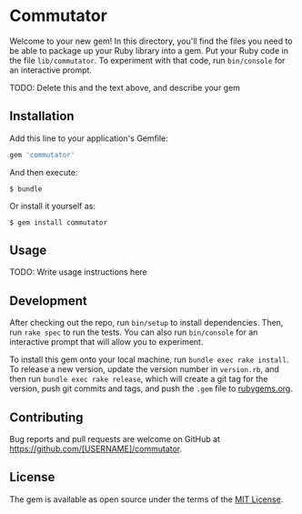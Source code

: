 # Commutator

Welcome to your new gem! In this directory, you'll find the files you need to be able to package up your Ruby library into a gem. Put your Ruby code in the file `lib/commutator`. To experiment with that code, run `bin/console` for an interactive prompt.

TODO: Delete this and the text above, and describe your gem

## Installation

Add this line to your application's Gemfile:

```ruby
gem 'commutator'
```

And then execute:

    $ bundle

Or install it yourself as:

    $ gem install commutator

## Usage

TODO: Write usage instructions here

## Development

After checking out the repo, run `bin/setup` to install dependencies. Then, run `rake spec` to run the tests. You can also run `bin/console` for an interactive prompt that will allow you to experiment.

To install this gem onto your local machine, run `bundle exec rake install`. To release a new version, update the version number in `version.rb`, and then run `bundle exec rake release`, which will create a git tag for the version, push git commits and tags, and push the `.gem` file to [rubygems.org](https://rubygems.org).

## Contributing

Bug reports and pull requests are welcome on GitHub at https://github.com/[USERNAME]/commutator.


## License

The gem is available as open source under the terms of the [MIT License](http://opensource.org/licenses/MIT).

